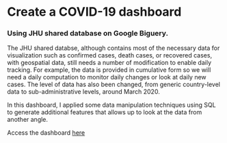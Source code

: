 <h1>Create a COVID-19 dashboard</h1>
<h3>Using JHU shared database on Google Biguery.</h3>

The JHU shared databse, although contains most of the necessary data for visualization such as confirmed cases, death cases, or recovered cases, with geospatial data, still needs a number of modification to enable daily tracking. For example, the data is provided in cumulative form so we will need a daily computation to monitor daily changes or look at daily new cases. The level of data has also been changed, from generic country-level data to sub-administrative levels, around March 2020. 

In this dashboard, I applied some data manipulation techniques using SQL to generate additional features that allows up to look at the data from another angle.

Access the dashboard [here](http://bit.ly/covid19QL)
